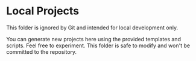 # Local Projects

This folder is ignored by Git and intended for local development only.

You can generate new projects here using the provided templates and scripts.
Feel free to experiment. This folder is safe to modify and won't be committed to the repository.
